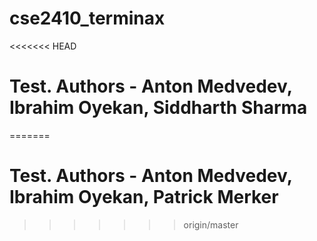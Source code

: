 # cse2410_terminax
<<<<<<< HEAD
# Test. Authors - Anton Medvedev, Ibrahim Oyekan, Siddharth Sharma
=======
# Test. Authors - Anton Medvedev, Ibrahim Oyekan, Patrick Merker
>>>>>>> origin/master
